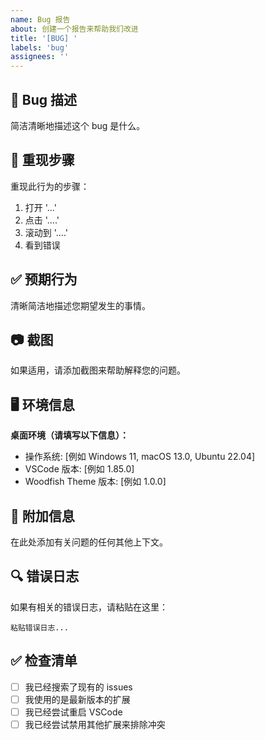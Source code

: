 ```yaml
---
name: Bug 报告
about: 创建一个报告来帮助我们改进
title: '[BUG] '
labels: 'bug'
assignees: ''
---
```


## 🐛 Bug 描述

简洁清晰地描述这个 bug 是什么。

## 🔄 重现步骤

重现此行为的步骤：

1. 打开 '...'
2. 点击 '....'
3. 滚动到 '....'
4. 看到错误

## ✅ 预期行为

清晰简洁地描述您期望发生的事情。

## 📷 截图

如果适用，请添加截图来帮助解释您的问题。

## 🖥️ 环境信息

**桌面环境（请填写以下信息）：**
- 操作系统: [例如 Windows 11, macOS 13.0, Ubuntu 22.04]
- VSCode 版本: [例如 1.85.0]
- Woodfish Theme 版本: [例如 1.0.0]

## 📝 附加信息

在此处添加有关问题的任何其他上下文。

## 🔍 错误日志

如果有相关的错误日志，请粘贴在这里：

```
粘贴错误日志...
```

## ✅ 检查清单

- [ ] 我已经搜索了现有的 issues
- [ ] 我使用的是最新版本的扩展
- [ ] 我已经尝试重启 VSCode
- [ ] 我已经尝试禁用其他扩展来排除冲突